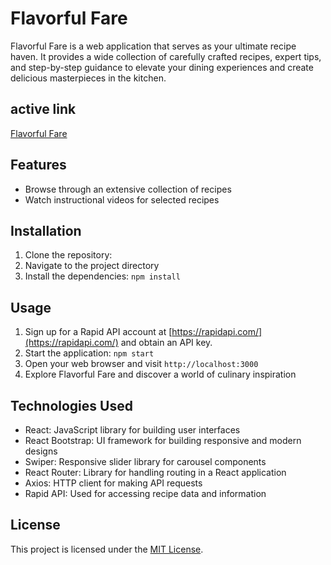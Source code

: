 # Flavorful Fare

Flavorful Fare is a web application that serves as your ultimate recipe haven. It provides a wide collection of carefully crafted recipes, expert tips, and step-by-step guidance to elevate your dining experiences and create delicious masterpieces in the kitchen.
## active link

[Flavorful Fare](https://flavorful-fare.netlify.app/)

    
## Features

- Browse through an extensive collection of recipes
- Watch instructional videos for selected recipes

## Installation

1. Clone the repository:
2. Navigate to the project directory
3. Install the dependencies: `npm install`

## Usage

1. Sign up for a Rapid API account at [https://rapidapi.com/](https://rapidapi.com/) and obtain an API key.
2. Start the application: `npm start`
3. Open your web browser and visit `http://localhost:3000`
4. Explore Flavorful Fare and discover a world of culinary inspiration

## Technologies Used

- React: JavaScript library for building user interfaces
- React Bootstrap: UI framework for building responsive and modern designs
- Swiper: Responsive slider library for carousel components
- React Router: Library for handling routing in a React application
- Axios: HTTP client for making API requests
- Rapid API: Used for accessing recipe data and information



## License

This project is licensed under the [MIT License](https://opensource.org/licenses/MIT).


